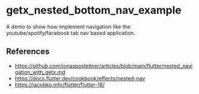 # getx_nested_bottom_nav_example

A demo to show how implement navigation like the youtube/spotify/facebook tab nav based application.

## References

 - https://github.com/jonaspoxleitner/articles/blob/main/flutter/nested_navigation_with_getx.md
 - https://docs.flutter.dev/cookbook/effects/nested-nav
 - https://jacobko.info/flutter/flutter-18/